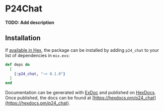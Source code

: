 # P24Chat

**TODO: Add description**

## Installation

If [available in Hex](https://hex.pm/docs/publish), the package can be installed
by adding `p24_chat` to your list of dependencies in `mix.exs`:

```elixir
def deps do
  [
    {:p24_chat, "~> 0.1.0"}
  ]
end
```

Documentation can be generated with [ExDoc](https://github.com/elixir-lang/ex_doc)
and published on [HexDocs](https://hexdocs.pm). Once published, the docs can
be found at [https://hexdocs.pm/p24_chat](https://hexdocs.pm/p24_chat).

